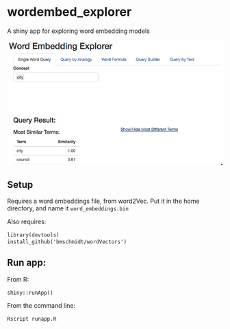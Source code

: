 # wordembed_explorer

A shiny app for exploring word embedding models

![Alt text](screenshot.png?raw=true "Screenshot")

## Setup
Requires a word embeddings file, from word2Vec. Put it in the home directory, and name it `word_embeddings.bin`

Also requires:
```
library(devtools)
install_github('bmschmidt/wordVectors')
```

## Run app:

From R:

```
shiny::runApp()
```

From the command line:

```
Rscript runapp.R
```
